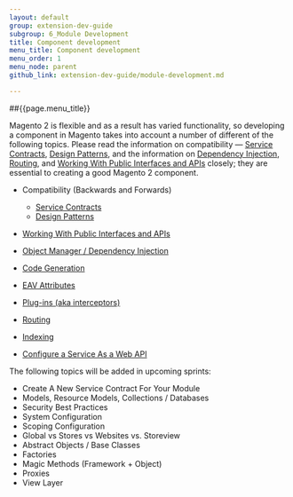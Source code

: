 ```yaml
---
layout: default
group: extension-dev-guide
subgroup: 6_Module Development
title: Component development
menu_title: Component development
menu_order: 1
menu_node: parent
github_link: extension-dev-guide/module-development.md

---
```


##{{page.menu_title}}

Magento 2 is flexible and as a result has varied functionality, so developing a component in Magento takes into account a number of different of the following topics. Please read the information on compatibility &#8212; [Service Contracts](service-contracts/service-contracts.html), [Design Patterns](service-contracts/design-patterns.html), and the information on [Dependency Injection](depend-inj.html), [Routing](routing.html), and [Working With Public Interfaces and APIs](api-concepts.html) closely; they are essential to creating a good Magento 2 component.



* Compatibility (Backwards and Forwards)
   * [Service Contracts](service-contracts/service-contracts.html)
   * [Design Patterns](service-contracts/design-patterns.html) 
  
* [Working With Public Interfaces and APIs](api-concepts.html)
* [Object Manager / Dependency Injection](depend-inj.html)
* [Code Generation](code-generation.html)
* [EAV Attributes](attributes.html)
* [Plug-ins (aka interceptors)](plugins.html)
* [Routing](routing.html)
* [Indexing](indexing.html)
* [Configure a Service As a Web API](service-contracts/service-to-web-service.html#configure-webapi)

The following topics will be added in upcoming sprints:

* Create A New Service Contract For Your Module
* Models, Resource Models, Collections / Databases
* Security Best Practices
* System Configuration
* Scoping Configuration
* Global vs Stores vs Websites vs. Storeview
* Abstract Objects / Base Classes
* Factories
* Magic Methods (Framework + Object)
* Proxies
* View Layer
